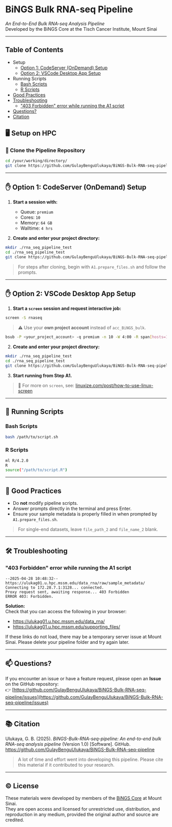 
# BiNGS Bulk RNA-seq Pipeline  
*An End-to-End Bulk RNA-seq Analysis Pipeline*  
Developed by the BiNGS Core at the Tisch Cancer Institute, Mount Sinai

---

## Table of Contents
- Setup
  - [Option 1: CodeServer (OnDemand) Setup](#-option-1-codeserver-ondemand-setup)
  - [Option 2: VSCode Desktop App Setup](#-option-2-vscode-desktop-app-setup)
- Running Scripts
  - [Bash Scripts](#bash-scripts)
  - [R Scripts](#r-scripts)
- [Good Practices](#-good-practices)
- [Troubleshooting](#-troubleshooting)
  - ["403 Forbidden" error while running the A1 script](#403-forbidden-error-while-running-the-a1-script)
- [Questions?](#-questions)
- [Citation](#-citation)
  
## 🖥️ Setup on HPC

### 🔁 Clone the Pipeline Repository

```bash
cd /your/working/directory/
git clone https://github.com/GulayBenguUlukaya/BiNGS-Bulk-RNA-seq-pipeline.git
```

---

## ✋ Option 1: CodeServer (OnDemand) Setup

1. **Start a session with:**
   - Queue: `premium`
   - Cores: `10`
   - Memory: `64 GB`
   - Walltime: `4 hrs`

2. **Create and enter your project directory:**

```bash
mkdir ./rna_seq_pipeline_test
cd ./rna_seq_pipeline_test
git clone https://github.com/GulayBenguUlukaya/BiNGS-Bulk-RNA-seq-pipeline.git
```

> For steps after cloning, begin with `A1.prepare_files.sh` and follow the prompts.

---

## ✋ Option 2: VSCode Desktop App Setup

1. **Start a `screen` session and request interactive job:**

```bash
screen -S rnaseq
```

> ⚠️ Use your **own project account** instead of `acc_BiNGS_bulk`.

```bash
bsub -P <your_project_account> -q premium -n 10 -W 4:00 -R span[hosts=1] -R rusage[mem=64000] -Is /bin/bash
```

2. **Create and enter your project directory:**

```bash
mkdir ./rna_seq_pipeline_test
cd ./rna_seq_pipeline_test
git clone https://github.com/GulayBenguUlukaya/BiNGS-Bulk-RNA-seq-pipeline.git
```

3. **Start running from Step A1.**

> 📘 For more on `screen`, see: [linuxize.com/post/how-to-use-linux-screen](https://linuxize.com/post/how-to-use-linux-screen/)

---

## 🔧 Running Scripts

### Bash Scripts

```bash
bash /path/to/script.sh
```

### R Scripts

```bash
ml R/4.2.0
R
source("/path/to/script.R")
```

---

## 🧹 Good Practices

- Do **not** modify pipeline scripts.
- Answer prompts directly in the terminal and press Enter.
- Ensure your sample metadata is properly filled in when prompted by `A1.prepare_files.sh`.

> For single-end datasets, leave `file_path_2` and `file_name_2` blank.

---

## 🛠️ Troubleshooting

### "403 Forbidden" error while running the A1 script

```text
--2025-04-28 10:48:32--  https://ulukag01.u.hpc.mssm.edu/data_rna/raw/sample_metadata/
Connecting to 172.28.7.1:3128... connected.
Proxy request sent, awaiting response... 403 Forbidden
ERROR 403: Forbidden.
```

**Solution:**  
Check that you can access the following in your browser:

- https://ulukag01.u.hpc.mssm.edu/data_rna/
- https://ulukag01.u.hpc.mssm.edu/supporting_files/

If these links do not load, there may be a temporary server issue at Mount Sinai. Please delete your pipeline folder and try again later.

---

## 📫 Questions?

If you encounter an issue or have a feature request, please open an **Issue** on the GitHub repository:  
👉 [https://github.com/GulayBenguUlukaya/BiNGS-Bulk-RNA-seq-pipeline/issues](https://github.com/GulayBenguUlukaya/BiNGS-Bulk-RNA-seq-pipeline/issues)

---

## 📚 Citation

Ulukaya, G. B. (2025). *BiNGS-Bulk-RNA-seq-pipeline: An end-to-end bulk RNA-seq analysis pipeline* (Version 1.0) [Software]. GitHub.  
https://github.com/GulayBenguUlukaya/BiNGS-Bulk-RNA-seq-pipeline

> A lot of time and effort went into developing this pipeline. Please cite this material if it contributed to your research.

---

## © License

These materials were developed by members of the [BiNGS Core](https://bings.mssm.edu/) at Mount Sinai.  
They are open access and licensed for unrestricted use, distribution, and reproduction in any medium, provided the original author and source are credited.
